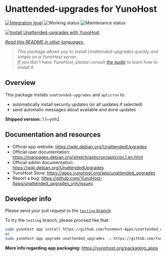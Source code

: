<!--
N.B.: This README was automatically generated by <https://github.com/YunoHost/apps/tree/master/tools/readme_generator>
It shall NOT be edited by hand.
-->

# Unattended-upgrades for YunoHost

[![Integration level](https://dash.yunohost.org/integration/unattended_upgrades.svg)](https://ci-apps.yunohost.org/ci/apps/unattended_upgrades/) ![Working status](https://ci-apps.yunohost.org/ci/badges/unattended_upgrades.status.svg) ![Maintenance status](https://ci-apps.yunohost.org/ci/badges/unattended_upgrades.maintain.svg)

[![Install Unattended-upgrades with YunoHost](https://install-app.yunohost.org/install-with-yunohost.svg)](https://install-app.yunohost.org/?app=unattended_upgrades)

*[Read this README in other languages.](./ALL_README.md)*

> *This package allows you to install Unattended-upgrades quickly and simply on a YunoHost server.*  
> *If you don't have YunoHost, please consult [the guide](https://yunohost.org/install) to learn how to install it.*

## Overview

This package installs `unattended-upgrades` and `apticron` to:

* automatically install security updates (or all updates if selected)
* send automatic messages about available and done updates


**Shipped version:** 1.1~ynh2
## Documentation and resources

- Official app website: <https://wiki.debian.org/UnattendedUpgrades>
- Official user documentation: <https://manpages.debian.org/stretch/apticron/apticron.1.en.html>
- Official admin documentation: <https://wiki.debian.org/UnattendedUpgrades>
- YunoHost Store: <https://apps.yunohost.org/app/unattended_upgrades>
- Report a bug: <https://github.com/YunoHost-Apps/unattended_upgrades_ynh/issues>

## Developer info

Please send your pull request to the [`testing` branch](https://github.com/YunoHost-Apps/unattended_upgrades_ynh/tree/testing).

To try the `testing` branch, please proceed like that:

```bash
sudo yunohost app install https://github.com/YunoHost-Apps/unattended_upgrades_ynh/tree/testing --debug
or
sudo yunohost app upgrade unattended_upgrades -u https://github.com/YunoHost-Apps/unattended_upgrades_ynh/tree/testing --debug
```

**More info regarding app packaging:** <https://yunohost.org/packaging_apps>
